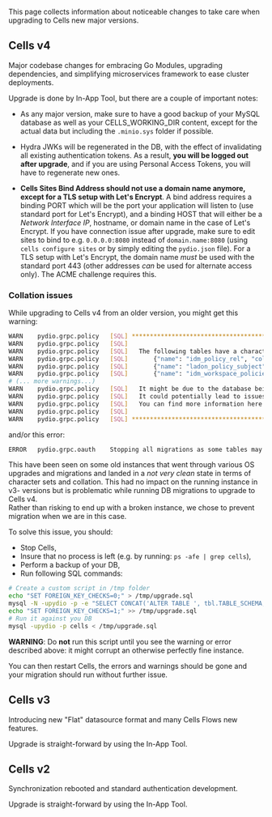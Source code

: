 This page collects information about noticeable changes to take care when upgrading to Cells new major versions.

## Cells v4

Major codebase changes for embracing Go Modules, upgrading dependencies, and simplifying microservices framework to ease cluster deployments.

Upgrade is done by In-App Tool, but there are a couple of important notes:

 - As any major version, make sure to have a good backup of your MySQL database as well as your CELLS_WORKING_DIR content, except for the actual data but including the `.minio.sys` folder if possible. 

 - Hydra JWKs will be regenerated in the DB, with the effect of invalidating all existing authentication tokens. As a result, **you will be logged out after upgrade**, and if you are using Personal Access Tokens, you will have to regenerate new ones.  
 
 - **Cells Sites Bind Address should not use a domain name anymore, except for a TLS setup with Let's Encrypt**. A bind address requires a binding PORT which will be the port your application will listen to (use standard port for Let's Encrypt), and a binding HOST that will either be a _Network Interface IP_, hostname, or domain name in the case of Let's Encrypt. If you have connection issue after upgrade, make sure to edit sites to bind to e.g. `0.0.0.0:8080` instead of `domain.name:8080` (using `cells configure sites` or by simply editing the `pydio.json` file). For a TLS setup with Let's Encrypt, the domain name *must* be used with the standard port 443 (other addresses *can* be used for alternate access only). The ACME challenge requires this.

### Collation issues

While upgrading to Cells v4 from an older version, you might get this warning:

```sh
WARN	pydio.grpc.policy	[SQL] *****************************************************************************
WARN	pydio.grpc.policy	[SQL] 
WARN	pydio.grpc.policy	[SQL]   The following tables have a character set that does not match the default character set for the database...
WARN	pydio.grpc.policy	[SQL]   	{"name": "idm_policy_rel", "collation": "latin1_swedish_ci"}
WARN	pydio.grpc.policy	[SQL]   	{"name": "ladon_policy_subject", "collation": "latin1_swedish_ci"}
WARN	pydio.grpc.policy	[SQL]   	{"name": "idm_workspace_policies", "collation": "latin1_swedish_ci"}
# (... more warnings...)  
WARN	pydio.grpc.policy	[SQL]   It might be due to the database being migrated from another system or the default database having been updated.
WARN	pydio.grpc.policy	[SQL]   It could potentially lead to issues during upgrades so we you should pre-emptively fix the tables collations.
WARN	pydio.grpc.policy	[SQL]   You can find more information here : https://pydio.com/kb/...
WARN	pydio.grpc.policy	[SQL] 
WARN	pydio.grpc.policy	[SQL] *******************************************************************************
```

and/or this error:

```sh
ERROR	pydio.grpc.oauth	Stopping all migrations as some tables may have collations differing from the database defaults. This may break migrations and foreign keys.
```

This have been seen on some old instances that went through various OS upgrades and migrations and landed in a _not very clean_ state in terms of character sets and collation. This had no impact on the running instance in v3- versions but is problematic while running DB migrations to upgrade to Cells v4.  
Rather than risking to end up with a broken instance, we chose to prevent migration when we are in this case.

To solve this issue, you should:

  - Stop Cells,
  - Insure that no process is left (e.g. by running: `ps -afe | grep cells`),
  - Perform a backup of your DB,
  - Run following SQL commands:

```sh
# Create a custom script in /tmp folder
echo "SET FOREIGN_KEY_CHECKS=0;" > /tmp/upgrade.sql
mysql -N -upydio -p -e "SELECT CONCAT('ALTER TABLE ', tbl.TABLE_SCHEMA, '.', tbl.TABLE_NAME, ' CONVERT TO CHARACTER SET utf8mb4;') FROM INFORMATION_SCHEMA.TABLES tbl WHERE TABLE_SCHEMA='cells' AND TABLE_TYPE='BASE TABLE' AND TABLE_COLLATION NOT LIKE 'ascii%';" >> /tmp/upgrade.sql
echo "SET FOREIGN_KEY_CHECKS=1;" >> /tmp/upgrade.sql
# Run it against you DB
mysql -upydio -p cells < /tmp/upgrade.sql
```

**WARNING**: Do **not** run this script until you see the warning or error described above: it might corrupt an otherwise perfectly fine instance. 

You can then restart Cells, the errors and warnings should be gone and your migration should run without further issue. 

## Cells v3

Introducing new "Flat" datasource format and many Cells Flows new features.

Upgrade is straight-forward by using the In-App Tool.

## Cells v2

Synchronization rebooted and standard authentication development.

Upgrade is straight-forward by using the In-App Tool.
